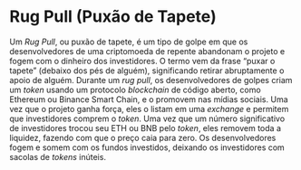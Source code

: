 # Rug Pull (Puxão de Tapete)

Um _Rug Pull_, ou puxão de tapete, é um tipo de golpe em que os desenvolvedores de uma criptomoeda de repente abandonam o projeto e fogem com o dinheiro dos investidores. O termo vem da frase “puxar o tapete” (debaixo dos pés de alguém), significando retirar abruptamente o apoio de alguém. Durante um _rug pull_, os desenvolvedores de golpes criam um _token_ usando um protocolo _blockchain_ de código aberto, como Ethereum ou Binance Smart Chain, e o promovem nas mídias sociais. Uma vez que o projeto ganha força, eles o listam em uma _exchange_ e permitem que investidores comprem o _token_. Uma vez que um número significativo de investidores trocou seu ETH ou BNB pelo _token_, eles removem toda a liquidez, fazendo com que o preço caia para zero. Os desenvolvedores fogem e somem com os fundos investidos, deixando os investidores com sacolas de _tokens_ inúteis.